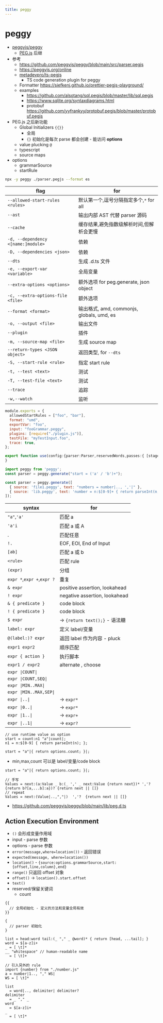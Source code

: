```yaml
---
title: peggy
---
```


# peggy

- [peggyjs/peggy](https://github.com/peggyjs/peggy)
  - [PEG.js](./pegjs.md) 后继
- 参考
  - https://github.com/peggyjs/peggy/blob/main/src/parser.pegjs
  - https://peggyjs.org/online
  - [metadevpro/ts-pegjs](https://github.com/metadevpro/ts-pegjs)
    - TS code generation plugin for peggy
  - Formatter https://siefkenj.github.io/prettier-pegjs-playground/
  - examples
    - https://github.com/alsotang/sql.pegjs/blob/master/lib/sql.pegjs
    - https://www.sqlite.org/syntaxdiagrams.html
    - protobuf https://github.com/yyfrankyy/protobuf.pegjs/blob/master/protobuf.pegjs
- PEG.js 之后新功能
  - Global Initializers `{{}}`
    - 全局
    - `{}` 初始化是每次 parse 都会创建 - 能访问 **options**
  - value plucking `@`
  - typescript
  - source maps
- options
  - grammarSource
  - startRule

```bash
npx -y peggy ./parser.pegjs --format es
```

| flag                               | for                                       |
| ---------------------------------- | ----------------------------------------- |
| `--allowed-start-rules <rules>`    | 默认第一个,逗号分隔指定多个,`*` for all   |
| `--ast`                            | 输出内部 AST 代替 parser 源码             |
| `--cache`                          | 缓存结果,避免指数级解析时间,但解析会更慢  |
| `-d, --dependency <[name:]module>` | 依赖                                      |
| `-D, --dependencies <json>`        | 依赖                                      |
| `--dts`                            | 生成 .d.ts 文件                           |
| `-e, --export-var <variable>`      | 全局变量                                  |
| `--extra-options <options>`        | 额外选项 for peg.generate, json object    |
| `-c, --extra-options-file <file>`  | 额外选项                                  |
| `--format <format>`                | 输出格式, amd, commonjs, globals, umd, es |
| `-o, --output <file>`              | 输出文件                                  |
| `--plugin`                         | 插件                                      |
| `-m, --source-map <file>`          | 生成 source map                           |
| `--return-types <JSON object>`     | 返回类型, for `--dts`                     |
| `-S, --start-rule <rule>`          | 指定 start rule                           |
| `-t, --test <text>`                | 测试                                      |
| `-T, --test-file <text>`           | 测试                                      |
| `--trace`                          | 追踪                                      |
| `-w,--watch`                       | 监听                                      |

```js title='config.cjs'
module.exports = {
  allowedStartRules = ["foo", "bar"],
  format: "umd",
  exportVar: "foo",
  input: "fooGrammar.peggy",
  plugins: [require("./plugin.js")],
  testFile: "myTestInput.foo",
  trace: true,
};
```

```ts title='plugin.ts'
export function use(config:{parser:Parser,reservedWords,passes:{ [stage: string]: Pass[] } }, options) => {
}
```

```js
import peggy from 'peggy';
const parser = peggy.generate("start = ('a' / 'b')+");

const parser = peggy.generate([
  { source: 'file1.peggy', text: "numbers = number|.., ','|" },
  { source: 'lib.peggy', text: 'number = n:$[0-9]+ { return parseInt(n, 10) }' },
]);
```

| syntax                     | for                            |
| -------------------------- | ------------------------------ |
| `"a"`,`'a'`                | 匹配 a                         |
| `'a'i`                     | 匹配 a 或 A                    |
| .                          | 匹配任意                       |
| `!.`                       | EOF, EOI, End of Input         |
| `[ab]`                     | 匹配 a 或 b                    |
| `<rule>`                   | 匹配 rule                      |
| `(expr)`                   | 分组                           |
| `expr *`,`expr +`,`expr ?` | 重复                           |
| `& expr`                   | positive assertion, lookahead  |
| `! expr`                   | negative assertion, lookahead  |
| `& { predicate }`          | code block                     |
| `! { predicate }`          | code block                     |
| `$ expr`                   | -> `{return text();}` - 语法糖 |
| `label: expr`              | 定义 label/变量                |
| `@(label:)? expr`          | 返回 label 作为内容 - pluck    |
| `expr1 expr2`              | 顺序匹配                       |
| `expr { action }`          | 执行脚本                       |
| `expr1 / expr2`            | alternate , choose             |
| `expr \|COUNT\|`           |
| `expr \|COUNT,SEQ\|`       |
| `expr \|MIN..MAX\|`        |
| `expr \|MIN..MAX,SEP\|`    |
| `expr \|..\|`              | -> `expr*`                     |
| `expr \|0..\|`             | -> `expr*`                     |
| `expr \|1..\|`             | -> `expr+`                     |
| `expr \|..1\|`             | -> `expr?`                     |

```
// use runtime value as option
start = count:n1 "a"|count|;
n1 = n:$[0-9] { return parseInt(n); };

start = "a"|{ return options.count; }|;
```

- min,max,count 可以是 label/变量/code block

```pegjs
start = "a"|{ return options.count; }|;
```

```pegjs
// 手写
Values = next:(a:Value _ b:(_ ',' _ next:Value {return next})* ','? {return b?[a,...b]:a})? {return next || []}
// repeat
Values = next:(Value|..,","|)  ','?  {return next || []}
```

- https://github.com/peggyjs/peggy/blob/main/lib/peg.d.ts

## Action Execution Environment

- `()` 会形成变量作用域
- input - parse 参数
- options - parse 参数
- `error(message,where=location())` - 返回错误
- `expected(message, where=location())`
- `location()` - `{source:options.grammarSource,start:{offset,line,column},end}`
- `range()` 只返回 offset 对象
- `offset()` -> `location().start.offset`
- `text()`
- reserved/保留关键词
  - count

```peggy
{{
  // 全局初始化 - 定义的方法和变量全局有效
}}

{
  // parser 初始化
}

list = head:word tail:(_ "," _ @word)* { return [head, ...tail]; }
word = $[a-z]i+
_ = [ \t]*
__ "whitespace" // human-readable name
  = [ \t]+
```

```
// 引入另外的 rule
import {number} from "./number.js"
a = number|1.., "," WS|
WS = [ \t]*
```

```
list
  = word|.., delimiter| delimiter?
delimiter
  = _ "," _
word
  = $[a-z]i+
_
  = [ \t]*
```
